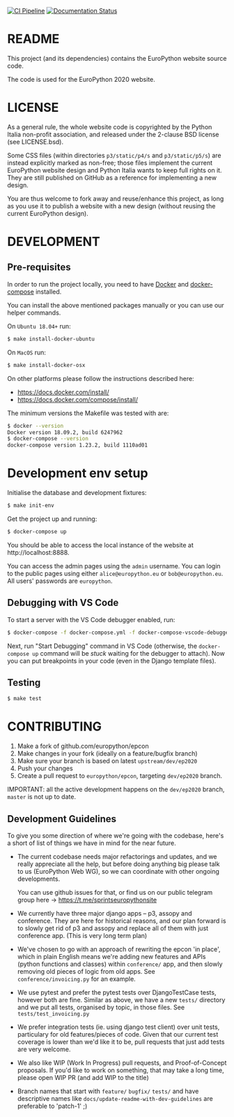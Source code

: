 [![CI Pipeline](https://github.com/EuroPython/epcon/workflows/CI%20Pipeline/badge.svg)](https://github.com/EuroPython/epcon/actions?query=workflow%3A%22CI+Pipeline%22)
[![Documentation Status](https://readthedocs.org/projects/epcon/badge/?version=latest)](https://epcon.readthedocs.io/en/latest/)

# README

This project (and its dependencies) contains the EuroPython website source code.

The code is used for the EuroPython 2020 website.

# LICENSE

As a general rule, the whole website code is copyrighted by the Python Italia non-profit association, and released under the 2-clause BSD license (see LICENSE.bsd).

Some CSS files (within directories `p3/static/p4/s` and `p3/static/p5/s`) are instead explicitly marked as non-free; those files implement the current EuroPython website design and Python Italia wants to keep full rights on it. They are still published on GitHub as a reference for implementing a new design.

You are thus welcome to fork away and reuse/enhance this project, as long as you use it to publish a website with a new design (without reusing the current EuroPython design).


# DEVELOPMENT

## Pre-requisites

In order to run the project locally, you need to have [Docker](https://docs.docker.com/install/)
and [docker-compose](https://docs.docker.com/compose/overview/) installed.

You can install the above mentioned packages manually or you can use our helper commands.

On `Ubuntu 18.04+` run:
```bash
$ make install-docker-ubuntu
```

On `MacOS` run:
```bash
$ make install-docker-osx
```

On other platforms please follow the instructions described here:
- https://docs.docker.com/install/
- https://docs.docker.com/compose/install/

The minimum versions the Makefile was tested with are:

```bash
$ docker --version
Docker version 18.09.2, build 6247962
$ docker-compose --version
docker-compose version 1.23.2, build 1110ad01
```

# Development env setup

Initialise the database and development fixtures:

```bash
$ make init-env
```

Get the project up and running:

```bash
$ docker-compose up
```

You should be able to access the local instance of the website at http://localhost:8888.

You can access the admin pages using the `admin` username. You can login to the public pages using either `alice@europython.eu` or `bob@europython.eu`. All users' passwords are `europython`.

## Debugging with VS Code

To start a server with the VS Code debugger enabled, run:

```bash
$ docker-compose -f docker-compose.yml -f docker-compose-vscode-debugger.yml up
```

Next, run "Start Debugging" command in VS Code (otherwise, the `docker-compose up`
command will be *stuck* waiting for the debugger to attach).
Now you can put breakpoints in your code (even in the Django template files).

## Testing

```bash
$ make test
```

# CONTRIBUTING

1. Make a fork of github.com/europython/epcon
2. Make changes in your fork (ideally on a feature/bugfix branch)
3. Make sure your branch is based on latest `upstream/dev/ep2020`
4. Push your changes
5. Create a pull request to `europython/epcon`, targeting `dev/ep2020` branch.

IMPORTANT: all the active development happens on the `dev/ep2020` branch, `master` is not up to date.


## Development Guidelines

To give you some direction of where we're going with the codebase, here's a
short of list of things we have in mind for the near future.

* The current codebase needs major refactorings and updates, and we really
  appreciate all the help, but before doing anything big please talk to us
  (EuroPython Web WG), so we can coordinate with other ongoing developments.

  You can use github issues for that, or find us on our public telegram group
  here -> https://t.me/sprintseuropythonsite

* We currently have three major django apps – p3, assopy and conference. They
  are here for historical reasons, and our plan forward is to slowly get rid of
  p3 and assopy and replace all of them with just conference app. (This is very
  long term plan)

* We've chosen to go with an approach of rewriting the epcon 'in place', which
  in plain English means we're adding new features and APIs (python functions
  and classes) within `conference/` app, and then slowly removing old pieces of
  logic from old apps. See `conference/invoicing.py` for an example.

* We use pytest and prefer the pytest tests over DjangoTestCase tests, however
  both are fine. Similar as above, we have a new `tests/` directory and we put
  all tests, organised by topic, in those files. See `tests/test_invoicing.py`

* We prefer integration tests (ie. using django test client) over unit tests,
  particulary for old features/pieces of code. Given that our current test
  coverage is lower than we'd like it to be, pull requests that just add tests
  are very welcome.

* We also like WIP (Work In Progress) pull requests, and Proof-of-Concept
  proposals. If you'd like to work on something, that may take a long time,
  please open WIP PR (and add WIP to the title)

* Branch names that start with `feature/` `bugfix/` `tests/` and have
  descriptive names like `docs/update-readme-with-dev-guidelines` are
  preferable to 'patch-1' ;)
